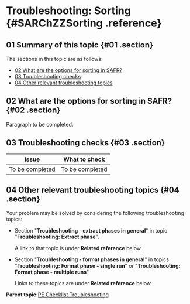 # Troubleshooting: Sorting {#SARChZZSorting .reference}

## 01 Summary of this topic {#01 .section}

The sections in this topic are as follows:

-   [02 What are the options for sorting in SAFR?](#02)
-   [03 Troubleshooting checks](#03)
-   [04 Other relevant troubleshooting topics](#04)

## 02 What are the options for sorting in SAFR? {#02 .section}

Paragraph to be completed.

## 03 Troubleshooting checks {#03 .section}

|Issue|What to check|
|-----|-------------|
|To be completed|To be completed|

## 04 Other relevant troubleshooting topics {#04 .section}

Your problem may be solved by considering the following troubleshooting topics:

-   Section "**Troubleshooting - extract phases in general**" in topic "**Troubleshooting: Extract phase**".

    A link to that topic is under **Related reference** below.

-   Section "**Troubleshooting - format phases in general**" in topics "**Troubleshooting: Format phase - single run**" or "**Troubleshooting: Format phase - multiple runs**"

    Links to these topics are under **Related reference** below.


**Parent topic:**[PE Checklist Troubleshooting](../html/AAR905PMChecklistTr.md)

